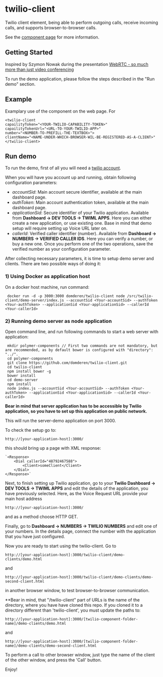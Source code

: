 twilio-client
================

Twilio client element, being able to perform outgoing calls, receive incoming calls,
and supports browser-to-browser calls.

See the [component page](http://domderen.github.io/components/twilio-client) for more information.

## Getting Started

Inspired by Szymon Nowak during the presentation [WebRTC - so much more than just video conferencing](http://vimeo.com/111287617)

To run the demo application, please follow the steps described in the "Run demo" section.

## Example

Examplary use of the component on the web page. For 

    <twilio-client
    capailityToken="<YOUR-TWILIO-CAPABILITY-TOKEN>"
    capailityTokenUrl="<URL-TO-YOUR-TWILIO-APP>"
    number="<NUMBER-TO-PREFILL-THE-TEXTBOX>">
    clientName="<NAME-UNDER-WHICH-BROWSER-WIL-BE-REGISTERED-AS-A-CLIENT>"</twilio-client>
    
## Run demo

 To run the demo, first of all you will need a [twilio account](https://www.twilio.com/user/account).
 
 When you will have you account up and running, obtain following configuration parameters:
 - *accountSid*: Main account secure identifier, available at the main dashboard page.
 - *authToken*: Main account authentication token, available at the main dashboard page.
 - *applicationSid*: Secure identifier of your Twilio application. Available from **Dashboard -> DEV TOOLS -> TWIML APPS**. Here you can either create a new application, or use existing one. Base in mind that demo setup will require setting up Voice URL later on.
 - *callerId*: Verified caller identifier (number). Available from **Dashboard -> NUMBERS -> VERIFIED CALLER IDS**. Here you can verify a number, or buy a new one. Once you perform one of the two operations, save the verified number as your configuration parameter.
 
After collecting necessary parameters, it is time to setup demo server and clients. There are two possible ways of doing it:
 
### 1) Using Docker as application host
 
On a docker host machine, run command:
 
     docker run -d -p 3000:3000 domderen/twilio-client node /src/twilio-client/demo-server/index.js --accountSid <Your-accountSid> --authToken <Your-authToken> --applicationSid <Your-applicationSid> --callerId <Your-callerId>

### 2) Running demo server as node application
 
Open command line, and run following commands to start a web server with application:
 
     mkdir polymer-components // First two commands are not mandatory, but are recommended, as by default bower is configured with "directory": "../".
     cd polymer-components
     git clone https://github.com/domderen/twilio-client.git
     cd twilio-client
     npm install bower -g
     bower install
     cd demo-server
     npm install
     node index.js --accountSid <Your-accountSid> --authToken <Your-authToken> --applicationSid <Your-applicationSid> --callerId <Your-callerId>
      
**Bear in mind that server application has to be accessible by Twilio application, so you have to set up this application on public network.**

This will run the server-demo application on port 3000.
 
To check the setup go to: 

    http://[your-application-host]:3000/
 
 this should bring up a page with XML response:
 
    `<Response>
        <Dial callerId="48792467588">
            <Client>someClient</Client>
        </Dial>
    </Response>`
     
Next, to finish setting up Twilio application, go to your **Twilio Dashboard -> DEV TOOLS -> TWIML APPS** and edit the details of the application, you have previously selected. Here, as the Voice Request URL provide your main host address 
    
    http://[your-application-host]:3000/
     
and as a method choose HTTP GET.
 
Finally, go to **Dashboard -> NUMBERS -> TWILIO NUMBERS** and edit one of your numbers. In the details page, connect the number with the application that you have just configured.
 
Now you are ready to start using the twilio-client. Go to 

    http://[your-application-host]:3000/twilio-client/demo-clients/demo.html

and 

    http://[your-application-host]:3000/twilio-client/demo-clients/demo-second-client.html

in another browser window, to test browser-to-browser communication.

**Bear in mind, that "/twilio-client" part of URLs is the name of the directory, where you have have cloned this repo. If you cloned it to a directory different than 'twilio-client', you must update the paths to:

    http://[your-application-host]:3000/[twilio-component-folder-name]/demo-clients/demo.html

and

    http://[your-application-host]:3000/[twilio-component-folder-name]/demo-clients/demo-second-client.html
   
To perform a call to other browser window, just type the name of the client of the other window, and press the 'Call' button.
 
Enjoy!
